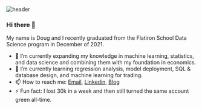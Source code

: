 ![header](./downloads/DS_Header.png)

### Hi there 👋

My name is Doug and I recently graduated from the Flatiron School Data Science program in December of 2021.

- 🔭 I’m currently expanding my knowledge in machine learning, statistics, and data science and combining them with my foundation in economics. 
- 🌱 I’m currently learning regression analysis, model deployment, SQL & database design, and machine learning for trading.
- 📫 How to reach me: [Email](mailto:douglas_mill@live.com), [Linkedin](https://www.linkedin.com/in/douglas-mill-854698133/), [Blog](https://cyborgtraders.com)
- ⚡ Fun fact: I lost 30k in a week and then still turned the same account green all-time.


<!--
**cyborgsage/cyborgsage** is a ✨ _special_ ✨ repository because its `README.md` (this file) appears on your GitHub profile.

Here are some ideas to get you started:

- 🔭 I’m currently working on ...
- 🌱 I’m currently learning ...
- 👯 I’m looking to collaborate on ...
- 🤔 I’m looking for help with ...
- 💬 Ask me about ...
- 📫 How to reach me: ...
- 😄 Pronouns: ...
- ⚡ Fun fact: ...
-->
